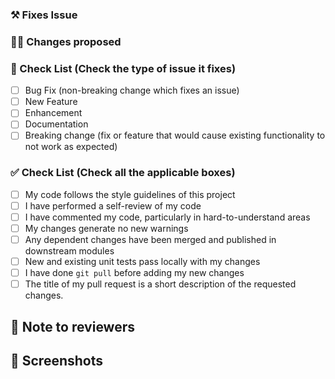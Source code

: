 ### :hammer_and_pick: Fixes Issue

<!--Please include a summary of which issue is fixed here.-->


### :man_technologist: Changes proposed

<!--Please include a summary of the change here. -->


### :wrench: Check List (Check the type of issue it fixes) 
<!-- Follow the below conventions to check the box -->

<!-- Mark the only applicable box. To mark the box as done follow the following conventions -->

- [ ] Bug Fix (non-breaking change which fixes an issue)
- [ ] New Feature
- [ ] Enhancement
- [ ] Documentation
- [ ] Breaking change (fix or feature that would cause existing functionality to not work as expected)

### :white_check_mark: Check List (Check all the applicable boxes) 
<!-- Follow the below conventions to check the box -->

<!-- Mark all the applicable boxes. To mark the box as done follow the following conventions -->

- [ ] My code follows the style guidelines of this project
- [ ] I have performed a self-review of my code
- [ ] I have commented my code, particularly in hard-to-understand areas
- [ ] My changes generate no new warnings
- [ ] Any dependent changes have been merged and published in downstream modules
- [ ] New and existing unit tests pass locally with my changes
- [ ] I have done `git pull` before adding my new changes
- [ ] The title of my pull request is a short description of the requested changes.

## :pencil: Note to reviewers


## :scroll: Screenshots
<!--Please include screenshots of which issue is fixed here. (If applicable)-->
